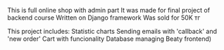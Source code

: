 This is full online shop with admin part
It was made for final project of backend course
Written on Django framework
Was sold for 50K тг


This project includes:
Statistic charts
Sending emails with 'callback' and 'new order'
Cart with funcionality
Database managing
Beaty frontend)
